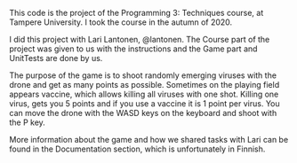 This code is the project of the Programming 3: Techniques course, at Tampere University. 
I took the course in the autumn of 2020.

I did this project with Lari Lantonen, @lantonen. The Course part of the project was 
given to us with the instructions and the Game part and UnitTests are done by us.

The purpose of the game is to shoot randomly emerging viruses with the drone and get as 
many points as possible. Sometimes on the playing field appears vaccine, which allows killing 
all viruses with one shot. Killing one virus, gets you 5 points and if you use a vaccine 
it is 1 point per virus. You can move the drone with the WASD keys on the keyboard and shoot 
with the P key.

More information about the game and how we shared tasks with Lari can be found in the 
Documentation section, which is unfortunately in Finnish.
